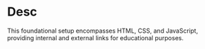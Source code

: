 # Desc

This foundational setup encompasses HTML, CSS, and JavaScript, providing internal and external links for educational purposes.
